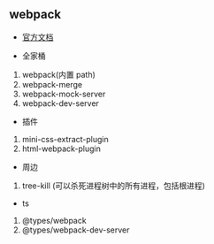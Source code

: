 ## webpack

- [官方文档](https://webpack.js.org/)

- 全家桶

1. webpack(内置 path)
2. webpack-merge
3. webpack-mock-server
4. webpack-dev-server

- 插件

1. mini-css-extract-plugin
2. html-webpack-plugin

- 周边

1. tree-kill (可以杀死进程树中的所有进程，包括根进程)

- ts

1. @types/webpack
2. @types/webpack-dev-server
